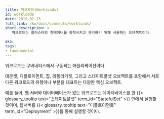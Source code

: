 ```yaml
---
title: 워크로드(Workloads)
id: workloads
date: 2019-02-13
full_link: /ko/docs/concepts/workloads/
short_description: >
   워크로드는 클러스터의 컨테이너를 동작시키고 관리하기 위해 사용하는 오브젝트이다.

aka: 
tags:
- fundamental
---
```

  워크로드는 쿠버네티스에서 구동되는 애플리케이션이다.

<!--more--> 

데몬셋, 디플로이먼트, 잡, 레플리카셋, 그리고 스테이트풀셋 오브젝트를 포함해서
서로 다른 워크로드의 유형이나 부분을 대표하는 다양한 핵심 오브젝트.

예를 들어, 웹 서버와 데이터베이스가 있는 워크로드는
데이터베이스를 한 {{< glossary_tooltip text="스테이트풀셋" term_id="StatefulSet" >}} 안에서 실행할 것이며, 
웹서버를 {{< glossary_tooltip text="디플로이먼트" term_id="Deployment" >}}를 통해 실행할 것이다.

